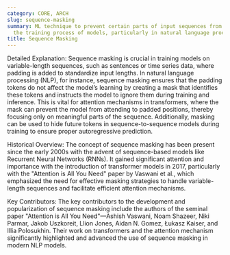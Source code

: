 ```yaml
---
category: CORE, ARCH
slug: sequence-masking
summary: ML technique to prevent certain parts of input sequences from influencing
  the training process of models, particularly in natural language processing tasks.
title: Sequence Masking
---
```


Detailed Explanation:
Sequence masking is crucial in training models on variable-length sequences, such as sentences or time series data, where padding is added to standardize input lengths. In natural language processing (NLP), for instance, sequence masking ensures that the padding tokens do not affect the model’s learning by creating a mask that identifies these tokens and instructs the model to ignore them during training and inference. This is vital for attention mechanisms in transformers, where the mask can prevent the model from attending to padded positions, thereby focusing only on meaningful parts of the sequence. Additionally, masking can be used to hide future tokens in sequence-to-sequence models during training to ensure proper autoregressive prediction.

Historical Overview:
The concept of sequence masking has been present since the early 2000s with the advent of sequence-based models like Recurrent Neural Networks (RNNs). It gained significant attention and importance with the introduction of transformer models in 2017, particularly with the "Attention is All You Need" paper by Vaswani et al., which emphasized the need for effective masking strategies to handle variable-length sequences and facilitate efficient attention mechanisms.

Key Contributors:
The key contributors to the development and popularization of sequence masking include the authors of the seminal paper "Attention is All You Need"—Ashish Vaswani, Noam Shazeer, Niki Parmar, Jakob Uszkoreit, Llion Jones, Aidan N. Gomez, Łukasz Kaiser, and Illia Polosukhin. Their work on transformers and the attention mechanism significantly highlighted and advanced the use of sequence masking in modern NLP models.